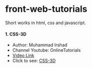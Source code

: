 # front-web-tutorials
Short works in html, css and javascript.

#### 1. CSS-3D
- Author: Muhammad Irshad
- Channel Youtube: OnlineTutorials
- [Video Link](https://www.youtube.com/watch?v=C-FT0znGGHw)
- Click to see: [CSS-3D](https://front-web-tutorials.vercel.app/CSS-3D/main.html)
